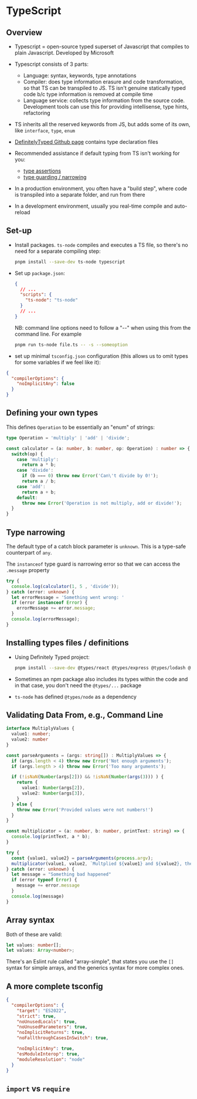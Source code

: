 # TypeScript

## Overview

- Typescript = open-source typed superset of Javascript that compiles to plain Javascript. Developed by Microsoft

- Typescript consists of 3 parts:
  - Language: syntax, keywords, type annotations
  - Compiler: does type information erasure and code transformation, so that TS can be transpiled to JS. TS isn't genuine statically typed code b/c type information is removed at compile time
  - Language service: collects type information from the source code. Development tools can use this for providing intellisense, type hints, refactoring

- TS inherits all the reserved keywords from JS, but adds some of its own, like `interface`, `type`, `enum`

- [DefinitelyTyped Github page](https://github.com/DefinitelyTyped/DefinitelyTyped) contains type declaration files

- Recommended assistance if default typing from TS isn't working for you:
  - [type assertions](https://www.typescriptlang.org/docs/handbook/2/everyday-types.html#type-assertions)
  - [type guarding / narrowing](https://www.typescriptlang.org/docs/handbook/2/narrowing.html)

- In a production environment, you often have a "build step", where code is transpiled into a separate folder, and run from there

- In a development environment, usually you real-time compile and auto-reload

## Set-up

- Install packages. `ts-node` compiles and executes a TS file, so there's no need for a separate compiling step:

  ```sh
  pnpm install --save-dev ts-node typescript
  ```

- Set up `package.json`:
  ```json
  {
    // ...
    "scripts": {
      "ts-node": "ts-node"
    }
    // ...
  }
  ```

  NB: command line options need to follow a "--" when using this from the command line. For example

  ```sh
  pnpm run ts-node file.ts -- -s --someoption
  ```

- set up minimal `tsconfig.json` configuration (this allows us to omit types for some variables if we feel like it):
```json
{
  "compilerOptions": {
    "noImplicitAny": false
  }
}
```

## Defining your own types

This defines `Operation` to be essentially an "enum" of strings:

```ts
type Operation = 'multiply' | 'add' | 'divide';

const calculator = (a: number, b: number, op: Operation) : number => {
  switch(op) {
    case 'multiply':
      return a * b;
    case 'divide':
      if (b === 0) throw new Error('Can\'t divide by 0!');
      return a / b;
    case 'add':
      return a + b;
    default:
      throw new Error('Operation is not multiply, add or divide!');
  }
}
```

## Type narrowing

The default type of a catch block parameter is `unknown`. This is a type-safe counterpart of `any`.

The `instanceof` type guard is narrowing error so that we can access the `.message` property

```ts
try {
  console.log(calculator(1, 5 , 'divide'));
} catch (error: unknown) {
  let errorMessage = 'Something went wrong: '
  if (error instanceof Error) {
    errorMessage += error.message;
  }
  console.log(errorMessage);
}
```

## Installing types files / definitions

- Using Definitely Typed project:

  ```sh
  pnpm install --save-dev @types/react @types/express @types/lodash @types/jest @types/mongoose
  ```

- Sometimes an npm package also includes its types within the code and in that case, you don't need the `@types/...` package

- `ts-node` has defined `@types/node` as a dependency


## Validating Data From, e.g., Command Line

```ts
interface MultiplyValues {
  value1: number;
  value2: number
}

const parseArguments = (args: string[]) : MultiplyValues => {
  if (args.length < 4) throw new Error('Not enough arguments');
  if (args.length > 4) throw new Error('Too many arguments');

  if (!isNaN(Number(args[2])) && !isNaN(Number(args(3))) ) {
    return {
      value1: Number(args[2]),
      value2: Number(args[3]),
    }
  } else {
    throw new Error('Provided values were not numbers!')
  }
}

const multiplicator = (a: number, b: number, printText: string) => {
  console.log(printText, a * b);
}

try {
  const {value1, value2} = parseArguments(process.argv);
  multiplicator(value1, value2, `Multplied ${value1} and ${value2}, the result is:`);
} catch (error: unknown) {
  let message = "Something bad happened"
  if (error typeof Error) {
    message += error.message
  }
  console.log(message)
}
```

## Array syntax

Both of these are valid:

```ts
let values: number[];
let values: Array<number>;
```

There's an Eslint rule called "array-simple", that states you use the `[]` syntax for simple arrays, and the generics syntax for more complex ones.

## A more complete tsconfig

```json
{
  "compilerOptions": {
    "target": "ES2022",
    "strict": true,
    "noUnusedLocals": true,
    "noUnusedParameters": true,
    "noImplicitReturns": true,
    "noFallthroughCasesInSwitch": true,

    "noImplicitAny": true,
    "esModuleInterop": true,
    "moduleResolution": "node"
  }
}
```

## `import` vs `require`

